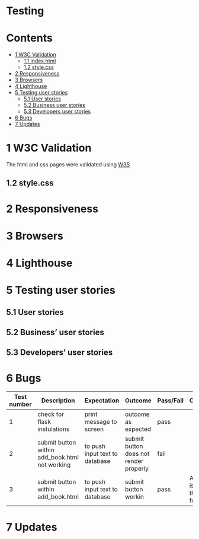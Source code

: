 # Testing 

# Contents

* [1 W3C Validation](#1-w3c-validation)
    * [1.1 index.html](#11-indexhtml)
     * [1.2 style.css](#12-stylecss)
* [2 Responsiveness](#2-responsiveness)
* [3 Browsers](#3-browsers)
* [4 Lighthouse](#4-lighthouse)
* [5 Testing user stories](#5-testing-user-stories)
    * [5.1 User stories](#51-user-stories)
    * [5.2 Business user stories](#52-business-user-stories)
    * [5.3 Developers user stories](#53-developers-user-stories)
* [6 Bugs](#5-bugs)
* [7 Updates](#7-Updates)

# 1 W3C Validation

The html and css pages were validated using [W3S](https://validator.w3.org/)


## 1.2 style.css

# 2 Responsiveness

# 3 Browsers

# 4 Lighthouse

# 5 Testing user stories

## 5.1 User stories

## 5.2 Business’ user stories

## 5.3 Developers’ user stories

# 6 Bugs

| Test number | Description | Expectation | Outcome | Pass/Fail | Comments |
| --- | --- | --- | --- | --- | --- |
| 1 | check for flask instulations | print message to screen | outcome as expected | pass | 
| 2 | submit button within add_book.html not working | to push input text to database | submit button does not render properly | fail | 
| 3 | submit button within add_book.html | to push input text to database | submit button workin | pass | A layout issue with the html form page |



# 7 Updates